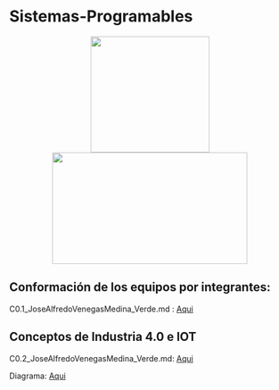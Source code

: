 # Sistemas-Programables

<p align="center">
  <img width="213" height="208" src="https://www.tijuana.tecnm.mx/wp-content/themes/tecnm/images/logo_TECT.png">
  <img width="350" height="200" src="https://www.matamoros.tecnm.mx/wp-content/uploads/2017/05/Logo-TecNM-2017-Ganador.png">
</p>




## Conformación de los equipos por integrantes:
C0.1_JoseAlfredoVenegasMedina_Verde.md : [Aqui](https://github.com/Alfredopflc/Sistemas-Programables/blob/master/blog/C0.1_JoseAlfredoVenegasMedina_Verde.md)



## Conceptos de Industria 4.0 e IOT
C0.2_JoseAlfredoVenegasMedina_Verde.md: [Aqui](https://github.com/Alfredopflc/Sistemas-Programables/blob/master/blog/C0.2_JoseAlfredoVenegasMedina_Verde.md)

Diagrama: [Aqui](https://github.com/Alfredopflc/Sistemas-Programables/blob/master/img/C0.2_DIagrama1.drawio.png)
